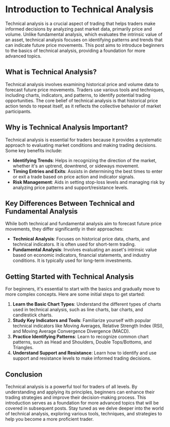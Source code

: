 # Introduction to Technical Analysis

Technical analysis is a crucial aspect of trading that helps traders make informed decisions by analyzing past market data, primarily price and volume. Unlike fundamental analysis, which evaluates the intrinsic value of an asset, technical analysis focuses on identifying patterns and trends that can indicate future price movements. This post aims to introduce beginners to the basics of technical analysis, providing a foundation for more advanced topics.

## What is Technical Analysis?

Technical analysis involves examining historical price and volume data to forecast future price movements. Traders use various tools and techniques, including charts, indicators, and patterns, to identify potential trading opportunities. The core belief of technical analysis is that historical price action tends to repeat itself, as it reflects the collective behavior of market participants.

## Why is Technical Analysis Important?

Technical analysis is essential for traders because it provides a systematic approach to evaluating market conditions and making trading decisions. Some key benefits include:

- **Identifying Trends**: Helps in recognizing the direction of the market, whether it's an uptrend, downtrend, or sideways movement.
- **Timing Entries and Exits**: Assists in determining the best times to enter or exit a trade based on price action and indicator signals.
- **Risk Management**: Aids in setting stop-loss levels and managing risk by analyzing price patterns and support/resistance levels.

## Key Differences Between Technical and Fundamental Analysis

While both technical and fundamental analysis aim to forecast future price movements, they differ significantly in their approaches:

- **Technical Analysis**: Focuses on historical price data, charts, and technical indicators. It is often used for short-term trading.
- **Fundamental Analysis**: Involves evaluating an asset's intrinsic value based on economic indicators, financial statements, and industry conditions. It is typically used for long-term investments.

## Getting Started with Technical Analysis

For beginners, it's essential to start with the basics and gradually move to more complex concepts. Here are some initial steps to get started:

1. **Learn the Basic Chart Types**: Understand the different types of charts used in technical analysis, such as line charts, bar charts, and candlestick charts.
2. **Study Key Indicators and Tools**: Familiarize yourself with popular technical indicators like Moving Averages, Relative Strength Index (RSI), and Moving Average Convergence Divergence (MACD).
3. **Practice Identifying Patterns**: Learn to recognize common chart patterns, such as Head and Shoulders, Double Tops/Bottoms, and Triangles.
4. **Understand Support and Resistance**: Learn how to identify and use support and resistance levels to make informed trading decisions.

## Conclusion

Technical analysis is a powerful tool for traders of all levels. By understanding and applying its principles, beginners can enhance their trading strategies and improve their decision-making process. This introduction serves as a foundation for more advanced topics that will be covered in subsequent posts. Stay tuned as we delve deeper into the world of technical analysis, exploring various tools, techniques, and strategies to help you become a more proficient trader.
